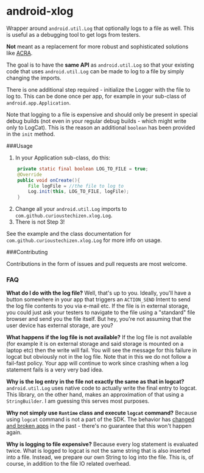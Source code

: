 android-xlog
============

Wrapper around `android.util.Log` that optionally logs to a file as well. This is useful as a debugging tool to get logs from testers.

**Not** meant as a replacement for more robust and sophisticated solutions like [ACRA](http://acra.ch/).

The goal is to have the **same API** as `android.util.Log` so that your existing code that uses `android.util.Log` can be made to log to a file by simply changing the imports.

There is one additional step required - initialize the Logger with the file to log to. This can be done once per app, for example in your sub-class of `android.app.Application`. 

Note that logging to a file is expensive and should only be present in special debug builds (not even in your regular debug builds - which might write only to LogCat). This is the reason an additional `boolean` has been provided in the `init` method.

###Usage

1. In your Application sub-class, do this:

```java
    private static final boolean LOG_TO_FILE = true;
    @Override
    public void onCreate(){
        File logFile = //the file to log to
        Log.init(this, LOG_TO_FILE, logFile);
    }
```

2. Change all your `android.util.Log` imports to `com.github.curioustechizen.xlog.Log`.
3. There is not Step 3!


See the example and the class documentation for `com.github.curioustechizen.xlog.Log` for more info on usage.


###Contributing

Contributions in the form of issues and pull requests are most welcome.


### FAQ

**What do I do with the log file?**
Well, that's up to you. Ideally, you'll have a button somewhere in your app that triggers an `ACTION_SEND` Intent to send the log file contents to you via e-mail etc. If the file is in external storage, you could just ask your testers to navigate to the file using a "standard" file browser and send you the file itself. But hey, you're not assuming that the user device has external storage, are you?

**What happens if the log file is not available?**
If the log file is not available (for example it is on external storage and said storage is mounted on a laptop etc) then the write will fail. You will see the message for this failure in logcat but obviously not in the log file. Note that in this we do not follow a fail-fast policy. Your app will continue to work since crashing when a log statement fails is a very very bad idea.

**Why is the log entry in the file not exactly the same as that in logcat?**
`android.util.Log` uses native code to actually write the final entry to logcat. This library, on the other hand, makes an approximation of that using a `StringBuilder`. I am guessing this serves most purposes.

**Why not simply use `Runtime` class and execute `logcat` command?**
Because using `logcat` command is not a part of the SDK. The behavior has [changed and broken apps](http://commonsware.com/blog/2012/07/12/read-logs-regression.html) in the past - there's no guarantee that this won't happen again.

**Why is logging to file expensive?**
Because every log statement is evaluated twice. What is logged to logcat is not the same string that is also inserted into a file. Instead, we prepare our own String to log into the file. This is, of course, in addition to the file IO related overhead.
